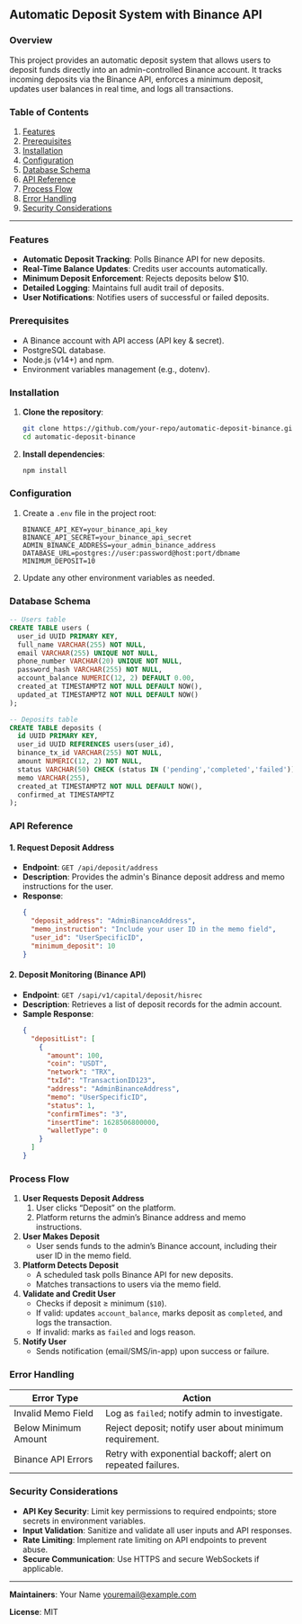 ## Automatic Deposit System with Binance API

### Overview

This project provides an automatic deposit system that allows users to deposit funds directly into an admin-controlled Binance account. It tracks incoming deposits via the Binance API, enforces a minimum deposit, updates user balances in real time, and logs all transactions.

### Table of Contents

1. [Features](#features)
2. [Prerequisites](#prerequisites)
3. [Installation](#installation)
4. [Configuration](#configuration)
5. [Database Schema](#database-schema)
6. [API Reference](#api-reference)
7. [Process Flow](#process-flow)
8. [Error Handling](#error-handling)
9. [Security Considerations](#security-considerations)

---

### Features

- **Automatic Deposit Tracking**: Polls Binance API for new deposits.
- **Real-Time Balance Updates**: Credits user accounts automatically.
- **Minimum Deposit Enforcement**: Rejects deposits below $10.
- **Detailed Logging**: Maintains full audit trail of deposits.
- **User Notifications**: Notifies users of successful or failed deposits.

### Prerequisites

- A Binance account with API access (API key & secret).
- PostgreSQL database.
- Node.js (v14+) and npm.
- Environment variables management (e.g., dotenv).

### Installation

1. **Clone the repository**:
   ```bash
   git clone https://github.com/your-repo/automatic-deposit-binance.git
   cd automatic-deposit-binance
   ```
2. **Install dependencies**:
   ```bash
   npm install
   ```

### Configuration

1. Create a `.env` file in the project root:
   ```env
   BINANCE_API_KEY=your_binance_api_key
   BINANCE_API_SECRET=your_binance_api_secret
   ADMIN_BINANCE_ADDRESS=your_admin_binance_address
   DATABASE_URL=postgres://user:password@host:port/dbname
   MINIMUM_DEPOSIT=10
   ```
2. Update any other environment variables as needed.

### Database Schema

```sql
-- Users table
CREATE TABLE users (
  user_id UUID PRIMARY KEY,
  full_name VARCHAR(255) NOT NULL,
  email VARCHAR(255) UNIQUE NOT NULL,
  phone_number VARCHAR(20) UNIQUE NOT NULL,
  password_hash VARCHAR(255) NOT NULL,
  account_balance NUMERIC(12, 2) DEFAULT 0.00,
  created_at TIMESTAMPTZ NOT NULL DEFAULT NOW(),
  updated_at TIMESTAMPTZ NOT NULL DEFAULT NOW()
);

-- Deposits table
CREATE TABLE deposits (
  id UUID PRIMARY KEY,
  user_id UUID REFERENCES users(user_id),
  binance_tx_id VARCHAR(255) NOT NULL,
  amount NUMERIC(12, 2) NOT NULL,
  status VARCHAR(50) CHECK (status IN ('pending','completed','failed')),
  memo VARCHAR(255),
  created_at TIMESTAMPTZ NOT NULL DEFAULT NOW(),
  confirmed_at TIMESTAMPTZ
);
```

### API Reference

#### 1. Request Deposit Address

- **Endpoint**: `GET /api/deposit/address`
- **Description**: Provides the admin's Binance deposit address and memo instructions for the user.
- **Response**:
  ```json
  {
    "deposit_address": "AdminBinanceAddress",
    "memo_instruction": "Include your user ID in the memo field",
    "user_id": "UserSpecificID",
    "minimum_deposit": 10
  }
  ```

#### 2. Deposit Monitoring (Binance API)

- **Endpoint**: `GET /sapi/v1/capital/deposit/hisrec`
- **Description**: Retrieves a list of deposit records for the admin account.
- **Sample Response**:
  ```json
  {
    "depositList": [
      {
        "amount": 100,
        "coin": "USDT",
        "network": "TRX",
        "txId": "TransactionID123",
        "address": "AdminBinanceAddress",
        "memo": "UserSpecificID",
        "status": 1,
        "confirmTimes": "3",
        "insertTime": 1628506800000,
        "walletType": 0
      }
    ]
  }
  ```

### Process Flow

1. **User Requests Deposit Address**
   1. User clicks “Deposit” on the platform.
   2. Platform returns the admin’s Binance address and memo instructions.
2. **User Makes Deposit**
   - User sends funds to the admin’s Binance account, including their user ID in the memo field.
3. **Platform Detects Deposit**
   - A scheduled task polls Binance API for new deposits.
   - Matches transactions to users via the memo field.
4. **Validate and Credit User**
   - Checks if deposit ≥ minimum (`$10`).
   - If valid: updates `account_balance`, marks deposit as `completed`, and logs the transaction.
   - If invalid: marks as `failed` and logs reason.
5. **Notify User**
   - Sends notification (email/SMS/in-app) upon success or failure.

### Error Handling

| Error Type           | Action                                                       |
|----------------------|--------------------------------------------------------------|
| Invalid Memo Field   | Log as `failed`; notify admin to investigate.               |
| Below Minimum Amount | Reject deposit; notify user about minimum requirement.      |
| Binance API Errors   | Retry with exponential backoff; alert on repeated failures. |

### Security Considerations

- **API Key Security**: Limit key permissions to required endpoints; store secrets in environment variables.
- **Input Validation**: Sanitize and validate all user inputs and API responses.
- **Rate Limiting**: Implement rate limiting on API endpoints to prevent abuse.
- **Secure Communication**: Use HTTPS and secure WebSockets if applicable.

---

**Maintainers**: Your Name <youremail@example.com>

**License**: MIT

